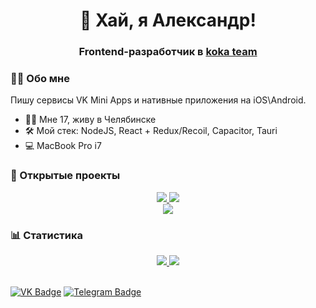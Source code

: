 <div id="header" align="center">
  <h1>👋 Хай, я Александр!</h1>
  <h3>
    Frontend-разработчик в <a href="https://vk.com/club207242736" target="_blank">koka team</a>
  </h3>
</div>

### 👨‍💻 Обо мне

Пишу сервисы VK Mini Apps и нативные приложения на iOS\Android.

- 🏃‍♂️ Мне 17, живу в Челябинске
- 🛠️ Мой стек: NodeJS, React + Redux/Recoil, Capacitor, Tauri 
- 💻 MacBook Pro i7

### 💼 Открытые проекты
<div id="stats" align="center">
  <a href="https://github.com/reyzitwo/vk-mini-app-boilerplate">
    <img src="https://github-readme-stats.vercel.app/api/pin/?username=reyzitwo&repo=vk-mini-app-boilerplate&theme=nord&update=true&cache=false"/>
  <a/>
  
  <a href="https://github.com/kokateam/router-vkminiapps">
    <img src="https://github-readme-stats.vercel.app/api/pin/?username=kokateam&repo=router-vkminiapps&theme=nord"/>
  <a/>
</div>
<div id="stats" align="center">
  <a href="https://github.com/reyzitwo/autodeploy-git">
    <img src="https://github-readme-stats.vercel.app/api/pin/?username=reyzitwo&repo=autodeploy-git&theme=nord&update=true&cache=false"/>
  <a/>
</div>

### 📊 Статистика
<div id="stats" align="center">
  <a href="#">
    <img src="https://github-readme-stats.vercel.app/api?username=reyzitwo&show_icons=true&theme=nord"/>
  <a/>
	
  <a href="#">
    <img src="http://github-profile-summary-cards.vercel.app/api/cards/productive-time?username=reyzitwo&theme=nord_dark&utcOffset=5"/>
  <a/>
</div>

<br/>

[![VK Badge](https://img.shields.io/badge/VK-Profile-informational?style=flat&logo=vk&logoColor=white&color=0D76A8)](https://vk.com/id566935204)
[![Telegram Badge](https://img.shields.io/badge/Telegram-Write-informational?style=flat&logo=telegram&logoColor=white&color=0D76A8)](https://t.me/reyzitwo)
